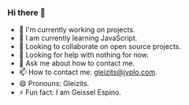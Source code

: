 ### Hi there 👋

- 🔭 I'm currently working on projects.
- 🌱 I am currently learning JavaScript.
- 👯 Looking to collaborate on open source projects.
- 🤔 Looking for help with nothing for now.
- 💬 Ask me about how to contact me.
- 📫 How to contact me: gleizits@jyplo.com.
- 😄 Pronouns: Gleizits.
- ⚡ Fun fact: I am Geissel Espino.
